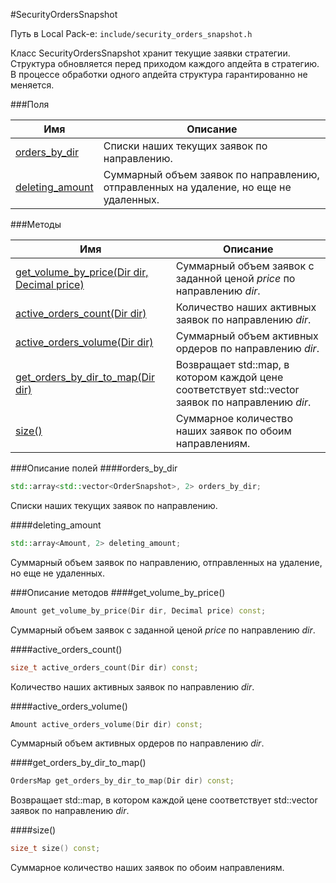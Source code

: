 #SecurityOrdersSnapshot

Путь в Local Pack-е: `include/security_orders_snapshot.h`

Класс SecurityOrdersSnapshot хранит текущие заявки стратегии.
Структура обновляется перед приходом каждого апдейта в стратегию.
В процессе обработки одного апдейта структура гарантированно не меняется.

###Поля

|Имя| Описание|
|------------------|--------------------|
|[orders_by_dir](#orders_by_dir)|Списки наших текущих заявок по направлению.|
|[deleting_amount](#deleting_amount)|Суммарный объем заявок по направлению, отправленных на удаление, но еще не удаленных.|

###Методы

|Имя| Описание|
|------------------|--------------------|
|[get_volume_by_price(Dir dir, Decimal price)](#get_volume_by_price)|Суммарный объем заявок с заданной ценой *price* по направлению *dir*.|
|[active_orders_count(Dir dir)](#active_orders_count)|Количество наших активных заявок по направлению *dir*.|
|[active_orders_volume(Dir dir)](#active_orders_volume)|Суммарный объем активных ордеров по направлению *dir*.|
|[get_orders_by_dir_to_map(Dir dir)](#get_orders_by_dir_to_map)|Возвращает std::map, в котором каждой цене соответствует std::vector заявок по направлению *dir*.|
|[size()](#size)|Суммарное количество наших заявок по обоим направлениям.|

###Описание полей
<a id="orders_by_dir"></a>
####orders_by_dir
```c++
std::array<std::vector<OrderSnapshot>, 2> orders_by_dir;
```
Списки наших текущих заявок по направлению.

<a id="deleting_amount"></a>
####deleting_amount
```c++
std::array<Amount, 2> deleting_amount;
```
Суммарный объем заявок по направлению, отправленных на удаление, но еще не удаленных.

###Описание методов
<a id="get_volume_by_price"></a>
####get_volume_by_price()
```c++
Amount get_volume_by_price(Dir dir, Decimal price) const;
```
Суммарный объем заявок с заданной ценой *price* по направлению *dir*.

<a id="active_orders_count"></a>
####active_orders_count()
```c++
size_t active_orders_count(Dir dir) const;
```
Количество наших активных заявок по направлению *dir*.

<a id="active_orders_volume"></a>
####active_orders_volume()
```c++
Amount active_orders_volume(Dir dir) const;
```
Суммарный объем активных ордеров по направлению *dir*.

<a id="get_orders_by_dir_to_map"></a>
####get_orders_by_dir_to_map()
```c++
OrdersMap get_orders_by_dir_to_map(Dir dir) const;
```
Возвращает std::map, в котором каждой цене соответствует std::vector заявок по направлению *dir*.

<a id="size"></a>
####size()
```c++
size_t size() const;
```
Суммарное количество наших заявок по обоим направлениям.
